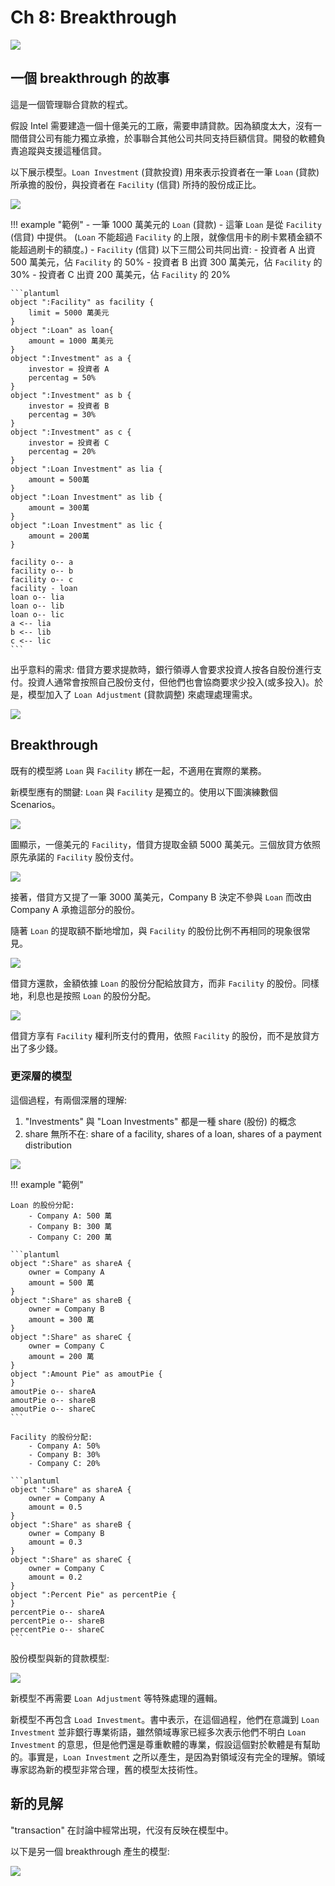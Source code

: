 # Ch 8: Breakthrough

![](08/01.png)

## 一個 breakthrough 的故事

這是一個管理聯合貸款的程式。

假設 Intel 需要建造一個十億美元的工廠，需要申請貸款。因為額度太大，沒有一間借貸公司有能力獨立承擔，於事聯合其他公司共同支持巨額信貸。開發的軟體負責追蹤與支援這種信貸。

以下展示模型。`Loan Investment` (貸款投資) 用來表示投資者在一筆 `Loan` (貸款) 所承擔的股份，與投資者在 `Facility` (信貸) 所持的股份成正比。

![](08/02.png)

!!! example "範例"
    - 一筆 1000 萬美元的 `Loan` (貸款)
    - 這筆 `Loan` 是從 `Facility` (信貸) 中提供。 (`Loan` 不能超過 `Facility` 的上限，就像信用卡的刷卡累積金額不能超過刷卡的額度。)
    - `Facility` (信貸) 以下三間公司共同出資:
        - 投資者 A 出資 500 萬美元，佔 `Facility` 的 50%
        - 投資者 B 出資 300 萬美元，佔 `Facility` 的 30%
        - 投資者 C 出資 200 萬美元，佔 `Facility` 的 20%

    ```plantuml
    object ":Facility" as facility {
        limit = 5000 萬美元
    }
    object ":Loan" as loan{
        amount = 1000 萬美元
    }
    object ":Investment" as a {
        investor = 投資者 A
        percentag = 50%
    }
    object ":Investment" as b {
        investor = 投資者 B
        percentag = 30%
    }
    object ":Investment" as c {
        investor = 投資者 C
        percentag = 20%
    }
    object ":Loan Investment" as lia {
        amount = 500萬
    }
    object ":Loan Investment" as lib {
        amount = 300萬
    }
    object ":Loan Investment" as lic {
        amount = 200萬
    }

    facility o-- a
    facility o-- b
    facility o-- c
    facility - loan
    loan o-- lia
    loan o-- lib
    loan o-- lic
    a <-- lia
    b <-- lib
    c <-- lic
    ```

出乎意料的需求: 借貸方要求提款時，銀行領導人會要求投資人按各自股份進行支付。投資人通常會按照自己股份支付，但他們也會協商要求少投入(或多投入)。於是，模型加入了 `Loan Adjustment` (貸款調整) 來處理處理需求。

![](08/03.png)

## Breakthrough

既有的模型將 `Loan` 與 `Facility` 綁在一起，不適用在實際的業務。

新模型應有的關鍵: `Loan` 與 `Facility` 是獨立的。使用以下圖演練數個 Scenarios。

![](08/04.png)

圖顯示，一億美元的 `Facility`，借貸方提取金額 5000 萬美元。三個放貸方依照原先承諾的 `Facility` 股份支付。

![](08/05.png)

接著，借貸方又提了一筆 3000 萬美元，Company B 決定不參與 `Loan` 而改由 Company A 承擔這部分的股份。

隨著 `Loan` 的提取額不斷地增加，與 `Facility` 的股份比例不再相同的現象很常見。

![](08/06.png)

借貸方還款，金額依據 `Loan` 的股份分配給放貸方，而非 `Facility` 的股份。同樣地，利息也是按照 `Loan` 的股份分配。

![](08/07.png)

借貸方享有 `Facility` 權利所支付的費用，依照 `Facility` 的股份，而不是放貸方出了多少錢。

### 更深層的模型

這個過程，有兩個深層的理解:

1. "Investments" 與 "Loan Investments" 都是一種 share (股份) 的概念
2. share 無所不在: share of a facility, shares of a loan, shares of a payment distribution

![](08/08.png)

!!! example "範例"

    Loan 的股份分配:
        - Company A: 500 萬
        - Company B: 300 萬
        - Company C: 200 萬

    ```plantuml
    object ":Share" as shareA {
        owner = Company A
        amount = 500 萬
    }
    object ":Share" as shareB {
        owner = Company B
        amount = 300 萬
    }
    object ":Share" as shareC {
        owner = Company C
        amount = 200 萬
    }
    object ":Amount Pie" as amoutPie {
    }
    amoutPie o-- shareA
    amoutPie o-- shareB
    amoutPie o-- shareC
    ```

    Facility 的股份分配:
        - Company A: 50%
        - Company B: 30%
        - Company C: 20%

    ```plantuml
    object ":Share" as shareA {
        owner = Company A
        amount = 0.5
    }
    object ":Share" as shareB {
        owner = Company B
        amount = 0.3
    }
    object ":Share" as shareC {
        owner = Company C
        amount = 0.2
    }
    object ":Percent Pie" as percentPie {
    }
    percentPie o-- shareA
    percentPie o-- shareB
    percentPie o-- shareC
    ```

股份模型與新的貸款模型:

![](08/09.png)

新模型不再需要 `Loan Adjustment` 等特殊處理的邏輯。

新模型不再包含 `Load Investment`。書中表示，在這個過程，他們在意識到 `Loan Investment` 並非銀行專業術語，雖然領域專家已經多次表示他們不明白 `Loan Investment` 的意思，但是他們還是尊重軟體的專業，假設這個對於軟體是有幫助的。事實是，`Loan Investment` 之所以產生，是因為對領域沒有完全的理解。領域專家認為新的模型非常合理，舊的模型太技術性。

## 新的見解

"transaction" 在討論中經常出現，代沒有反映在模型中。

以下是另一個 breakthrough 產生的模型:

![](08/10.png)
